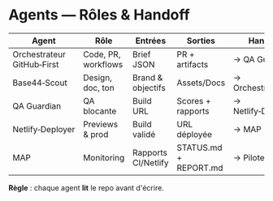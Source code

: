 # Agents — Rôles & Handoff

| Agent | Rôle | Entrées | Sorties | Handoff |
|------|------|---------|---------|---------|
| Orchestrateur GitHub‑First | Code, PR, workflows | Brief JSON | PR + artifacts | → QA Guardian |
| Base44‑Scout | Design, doc, ton | Brand & objectifs | Assets/Docs | → Orchestrateur |
| QA Guardian | QA blocante | Build URL | Scores + rapports | → Netlify‑Deployer |
| Netlify‑Deployer | Previews & prod | Build validé | URL déployée | → MAP |
| MAP | Monitoring | Rapports CI/Netlify | STATUS.md + REPORT.md | → Pilote |

**Règle** : chaque agent **lit** le repo avant d'écrire.
